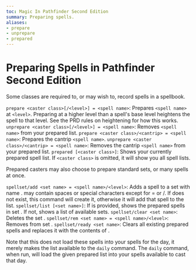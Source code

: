 ```yaml
---
toc: Magic In Pathfinder Second Edition
summary: Preparing spells.
aliases:
- prepare
- unprepare
- prepared
---
```


# Preparing Spells in Pathfinder Second Edition

Some classes are required to, or may wish to, record spells in a spellbook.

`prepare <caster class>[/<level>] = <spell name>`: Prepares `<spell name>` at `<level>`. Preparing at a higher level than a spell's base level heightens the spell to that level. See the PRD rules on heightening for how this works.
`unprepare <caster class>[/<level>] = <spell name>`: Removes `<spell name>` from your prepared list.
`prepare <caster class>/<cantrip> = <spell name>`: Prepares the cantrip `<spell name>`.
`unprepare <caster class>/<cantrip> = <spell name>`: Removes the cantrip `<spell name>` from your prepared list.
`prepared [<caster class>]`: Shows your currently prepared spell list. If `<caster class>` is omitted, it will show you all spell lists. 

Prepared casters may also choose to prepare standard sets, or many spells at once.

`spellset/add <set name> = <spell name>/<level>`: Adds a spell to a set with name <set name>. <set name> may contain spaces or special characters except for = or /. If <set name> does not exist, this command will create it, otherwise it will add that spell to the list.
`spellset/list [<set name>]`: If <set name> is provided, shows the prepared spells in set <set name>. If not, shows a list of available sets. 
`spellset/clear <set name>`: Deletes the set <set name>.
`spellset/rem <set name> = <spell name>/<level>`: Removes <spell name> from set <set name>.
`spellset/ready <set name>`: Clears all existing prepared spells and replaces it with the contents of <set name>.

Note that this does not load these spells into your spells for the day, it merely makes the list available to the `daily` command. The `daily` command, when run, will load the given prepared list into your spells available to cast that day.